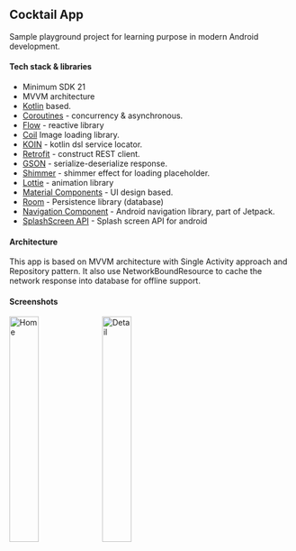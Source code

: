 ## Cocktail App

Sample playground project for learning purpose in modern Android development.

#### Tech stack & libraries
- Minimum SDK 21
- MVVM architecture
- [Kotlin](https://kotlinlang.org/) based.
- [Coroutines](https://github.com/Kotlin/kotlinx.coroutines) - concurrency & asynchronous.
- [Flow](https://kotlin.github.io/kotlinx.coroutines/kotlinx-coroutines-core/kotlinx.coroutines.flow/) - reactive library
- [Coil](https://github.com/coil-kt/coil) Image loading library.
- [KOIN](https://github.com/InsertKoinIO/koin) - kotlin dsl service locator.
- [Retrofit](https://github.com/square/retrofit) - construct REST client.
- [GSON](https://github.com/google/gson) - serialize-deserialize response.
- [Shimmer](https://github.com/facebook/shimmer-android) - shimmer effect for loading placeholder.
- [Lottie](https://github.com/airbnb/lottie-android) - animation library
- [Material Components](https://github.com/material-components/material-components-android) - UI design based.
- [Room](https://developer.android.com/training/data-storage/room) - Persistence library (database)
- [Navigation Component](https://developer.android.com/guide/navigation) - Android navigation library, part of Jetpack.
- [SplashScreen API](https://developer.android.com/guide/topics/ui/splash-screen) - Splash screen API for android

#### Architecture
This app is based on MVVM architecture with Single Activity approach and Repository pattern. 
It also use NetworkBoundResource to cache the network response into database for offline support.

#### Screenshots

<p float="left">
  <img src="https://user-images.githubusercontent.com/12156917/163665454-8834cc5a-f392-4ad4-a6df-04e28d2c2364.png" alt="Home" width="32%">
  <img src="https://user-images.githubusercontent.com/12156917/163665692-40671949-9330-4f21-80b6-2ef299bdd596.png" alt="Detail" width="32%">
</p>